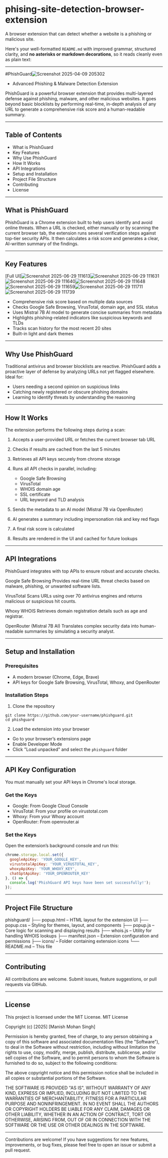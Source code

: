 # phising-site-detection-browser-extension
A browser extension that can detect whether a website is a phishing or malicious site.

Here's your well-formatted `README.md` with improved grammar, structured clarity, and **no asterisks or markdown decorations**, so it reads cleanly even as plain text:

---

#PhishGuard![Screenshot 2025-04-09 205302](https://github.com/user-attachments/assets/777fcb86-2700-409a-81bb-bc5b4da25684)

 - Advanced Phishing & Malware Detection Extension

PhishGuard is a powerful browser extension that provides multi-layered defense against phishing, malware, and other malicious websites. It goes beyond basic blocklists by performing real-time, in-depth analysis of any URL to generate a comprehensive risk score and a human-readable summary.

---

## Table of Contents
* What is PhishGuard
* Key Features
* Why Use PhishGuard
* How It Works
* API Integrations
* Setup and Installation
* Project File Structure
* Contributing
* License

---

## What is PhishGuard

PhishGuard is a Chrome extension built to help users identify and avoid online threats. When a URL is checked, either manually or by scanning the current browser tab, the extension runs several verification steps against top-tier security APIs. It then calculates a risk score and generates a clear, AI-written summary of the findings.

---

## Key Features

[Full UI]![Screenshot 2025-06-29 111613](https://github.com/user-attachments/assets/140584e2-13e6-4432-b049-1cdcff9fef5c)![Screenshot 2025-06-29 111631](https://github.com/user-attachments/assets/90bee5ff-db92-47f3-aba4-a475e1f322ed)![Screenshot 2025-06-29 111640](https://github.com/user-attachments/assets/ad1c1ead-c46a-4519-80b5-f637a2e6f533)![Screenshot 2025-06-29 111648](https://github.com/user-attachments/assets/2da42479-63f2-48de-a612-b4388448fef5)![Screenshot 2025-06-29 111659](https://github.com/user-attachments/assets/f9b3aa9f-76c2-42bb-8949-6c1fe06c63c5)![Screenshot 2025-06-29 111711](https://github.com/user-attachments/assets/1432d5fa-169b-4478-8818-cf6a8c84fa34)![Screenshot 2025-06-29 111739](https://github.com/user-attachments/assets/60ae9f3e-4185-492e-aa61-bb6f17302b10)








* Comprehensive risk score based on multiple data sources
* Checks Google Safe Browsing, VirusTotal, domain age, and SSL status
* Uses Mistral 7B AI model to generate concise summaries from metadata
* Highlights phishing-related indicators like suspicious keywords and TLDs
* Tracks scan history for the most recent 20 sites
* Built-in light and dark themes

---

## Why Use PhishGuard

Traditional antivirus and browser blocklists are reactive. PhishGuard adds a proactive layer of defense by analyzing URLs not yet flagged elsewhere. Ideal for:

* Users needing a second opinion on suspicious links
* Catching newly registered or obscure phishing domains
* Learning to identify threats by understanding the reasoning

---

## How It Works

The extension performs the following steps during a scan:

1. Accepts a user-provided URL or fetches the current browser tab URL
2. Checks if results are cached from the last 5 minutes
3. Retrieves all API keys securely from chrome storage
4. Runs all API checks in parallel, including:

   * Google Safe Browsing
   * VirusTotal
   * WHOIS domain age
   * SSL certificate
   * URL keyword and TLD analysis
5. Sends the metadata to an AI model (Mistral 7B via OpenRouter)
6. AI generates a summary including impersonation risk and key red flags
7. A final risk score is calculated
8. Results are rendered in the UI and cached for future lookups

---

## API Integrations

PhishGuard integrates with top APIs to ensure robust and accurate checks.

Google Safe Browsing
Provides real-time URL threat checks based on malware, phishing, or unwanted software lists.

VirusTotal
Scans URLs using over 70 antivirus engines and returns malicious or suspicious hit counts.

Whoxy WHOIS
Retrieves domain registration details such as age and registrar.

OpenRouter (Mistral 7B AI)
Translates complex security data into human-readable summaries by simulating a security analyst.

---

## Setup and Installation

### Prerequisites

* A modern browser (Chrome, Edge, Brave)
* API keys for Google Safe Browsing, VirusTotal, Whoxy, and OpenRouter

### Installation Steps

1. Clone the repository

```
git clone https://github.com/your-username/phishguard.git  
cd phishguard  
```

2. Load the extension into your browser

* Go to your browser’s extensions page
* Enable Developer Mode
* Click "Load unpacked" and select the `phishguard` folder

---

## API Key Configuration

You must manually set your API keys in Chrome's local storage.

### Get the Keys

* Google: From Google Cloud Console
* VirusTotal: From your profile on virustotal.com
* Whoxy: From your Whoxy account
* OpenRouter: From openrouter.ai

### Set the Keys

Open the extension’s background console and run this:

```javascript
chrome.storage.local.set({
  googleApiKey: 'YOUR_GOOGLE_KEY',
  virustotalApiKey: 'YOUR_VIRUSTOTAL_KEY',
  whoxyApiKey: 'YOUR_WHOXY_KEY',
  chatGptApiKey: 'YOUR_OPENROUTER_KEY'
}, () => {
  console.log('PhishGuard API keys have been set successfully!');
});
```

---

## Project File Structure

phishguard/
├── popup.html – HTML layout for the extension UI
├── popup.css – Styling for themes, layout, and components
├── popup.js – Core logic for scanning and displaying results
├── whois.js – Utility for handling WHOIS lookups
├── manifest.json – Extension configuration and permissions
├── icons/ – Folder containing extension icons
└── README.md – This file

---

## Contributing

All contributions are welcome. Submit issues, feature suggestions, or pull requests via GitHub.

---

## License

This project is licensed under the MIT License.
MIT License

Copyright (c) \[2025] \[Manish Mohan Singh]

Permission is hereby granted, free of charge, to any person obtaining a copy
of this software and associated documentation files (the "Software"), to deal
in the Software without restriction, including without limitation the rights
to use, copy, modify, merge, publish, distribute, sublicense, and/or sell
copies of the Software, and to permit persons to whom the Software is
furnished to do so, subject to the following conditions:

The above copyright notice and this permission notice shall be included in all
copies or substantial portions of the Software.

THE SOFTWARE IS PROVIDED "AS IS", WITHOUT WARRANTY OF ANY KIND, EXPRESS OR
IMPLIED, INCLUDING BUT NOT LIMITED TO THE WARRANTIES OF MERCHANTABILITY,
FITNESS FOR A PARTICULAR PURPOSE AND NONINFRINGEMENT. IN NO EVENT SHALL THE
AUTHORS OR COPYRIGHT HOLDERS BE LIABLE FOR ANY CLAIM, DAMAGES OR OTHER
LIABILITY, WHETHER IN AN ACTION OF CONTRACT, TORT OR OTHERWISE, ARISING FROM,
OUT OF OR IN CONNECTION WITH THE SOFTWARE OR THE USE OR OTHER DEALINGS IN THE
SOFTWARE.

---
Contributions are welcome! If you have suggestions for new features, improvements, or bug fixes, please feel free to open an issue or submit a pull request.


